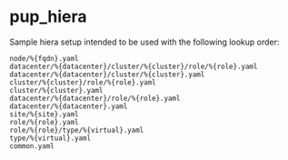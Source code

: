 # pup_hiera

Sample hiera setup intended to be used with the following lookup order:
```
node/%{fqdn}.yaml
datacenter/%{datacenter}/cluster/%{cluster}/role/%{role}.yaml
datacenter/%{datacenter}/cluster/%{cluster}.yaml
cluster/%{cluster}/role/%{role}.yaml
cluster/%{cluster}.yaml
datacenter/%{datacenter}/role/%{role}.yaml
datacenter/%{datacenter}.yaml
site/%{site}.yaml
role/%{role}.yaml
role/%{role}/type/%{virtual}.yaml
type/%{virtual}.yaml
common.yaml
```
